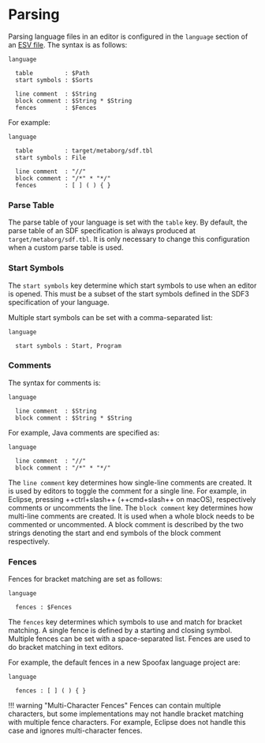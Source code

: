 # Parsing
Parsing language files in an editor is configured in the `language` section of an [ESV file](../esv/esv.md). The syntax is as follows:

```esv
language

  table         : $Path
  start symbols : $Sorts

  line comment  : $String
  block comment : $String * $String
  fences        : $Fences
```

For example:

```esv
language

  table         : target/metaborg/sdf.tbl
  start symbols : File

  line comment  : "//"
  block comment : "/*" * "*/"
  fences        : [ ] ( ) { }
```


### Parse Table
The parse table of your language is set with the `table` key. By default, the parse table of an SDF specification is always produced at `target/metaborg/sdf.tbl`. It is only necessary to change this configuration when a custom parse table is used.

### Start Symbols
The `start symbols` key determine which start symbols to use when an editor is opened. This must be a subset of the start symbols defined in the SDF3 specification of your language.

Multiple start symbols can be set with a comma-separated list:

```esv
language

  start symbols : Start, Program
```

### Comments
The syntax for comments is:

```esv
language

  line comment  : $String
  block comment : $String * $String
```

For example, Java comments are specified as:

```esv
language

  line comment  : "//"
  block comment : "/*" * "*/"
```

The `line comment` key determines how single-line comments are created. It is used by editors to toggle the comment for a single line. For example, in Eclipse, pressing ++ctrl+slash++ (++cmd+slash++ on macOS), respectively comments or uncomments the line. The `block comment` key determines how multi-line comments are created. It is used when a whole block needs to be commented or uncommented. A block comment is described by the two strings denoting the start and end symbols of the block comment respectively.

### Fences
Fences for bracket matching are set as follows:

```esv
language

  fences : $Fences
```

The `fences` key determines which symbols to use and match for bracket matching. A single fence is defined by a starting and closing symbol. Multiple fences can be set with a space-separated list. Fences are used to do bracket matching in text editors.

For example, the default fences in a new Spoofax language project are:

```esv
language

  fences : [ ] ( ) { }
```

!!! warning "Multi-Character Fences"
    Fences can contain multiple characters, but some implementations may not handle bracket matching with multiple fence characters. For example, Eclipse does not handle this case and ignores multi-character fences.
